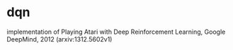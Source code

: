 # dqn

implementation of Playing Atari with Deep Reinforcement Learning, Google DeepMind, 2012 (arxiv:1312.5602v1)

